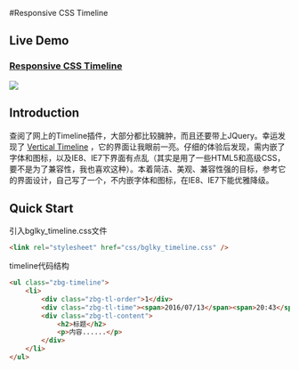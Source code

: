 #Responsive CSS Timeline

## Live Demo
### [Responsive CSS Timeline](http://timeline.bglky.me "Responsive CSS Timeline")
![](http://7xwdhu.com1.z0.glb.clouddn.com/TimeLine_page.PNG)

## Introduction
查阅了网上的Timeline插件，大部分都比较臃肿，而且还要带上JQuery。幸运发现了 [Vertical Timeline](http://tympanus.net/Blueprints/VerticalTimeline/ "Vertical Timeline") ，它的界面让我眼前一亮。仔细的体验后发现，需内嵌了字体和图标，以及IE8、IE7下界面有点乱（其实是用了一些HTML5和高级CSS，要不是为了兼容性，我也喜欢这种）。本着简洁、美观、兼容性强的目标，参考它的界面设计，自己写了一个，不内嵌字体和图标，在IE8、IE7下能优雅降级。

## Quick Start

引入bglky_timeline.css文件
```html
<link rel="stylesheet" href="css/bglky_timeline.css" />
```

timeline代码结构
```html
<ul class="zbg-timeline">
	<li>
		<div class="zbg-tl-order">1</div>
		<div class="zbg-tl-time"><span>2016/07/13</span><span>20:43</span></div>
		<div class="zbg-tl-content">
			<h2>标题</h2>
			<p>内容......</p>
		</div>
	</li>
</ul>
```
